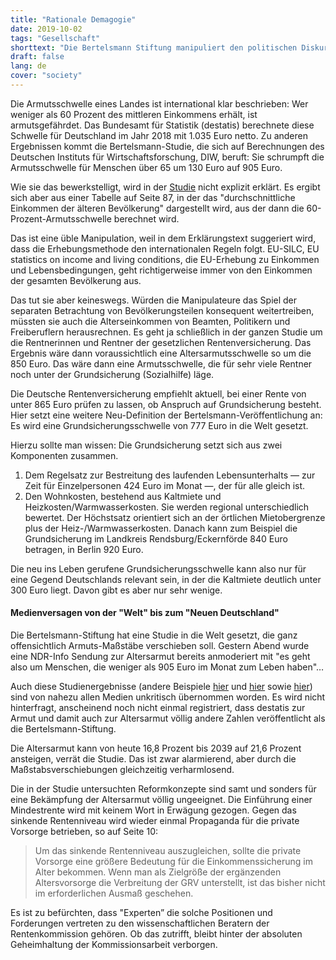 ```yaml
---
title: "Rationale Demagogie"
date: 2019-10-02
tags: "Gesellschaft"
shorttext: "Die Bertelsmann Stiftung manipuliert den politischen Diskurs durch eine Neudefinition der Altersarmut."
draft: false
lang: de
cover: "society"
---
```


Die Armutsschwelle eines Landes ist international klar beschrieben: Wer weniger als 60 Prozent des mittleren Einkommens erhält, ist armutsgefährdet. Das Bundesamt für Statistik (destatis) berechnete diese Schwelle für Deutschland im Jahr 2018 mit 1.035 Euro netto. Zu anderen Ergebnissen kommt die Bertelsmann-Studie, die sich auf Berechnungen des Deutschen Instituts für Wirtschaftsforschung, DIW, beruft: Sie schrumpft die Armutsschwelle für Menschen über 65 um 130 Euro auf 905 Euro.

Wie sie das bewerkstelligt, wird in der [Studie](http://www.seniorenaufstand.de/wp-content/uploads/2019/09/bst_diw_studie_2019_altersarmut.pdf "Anstieg der Altersarmut in Deutschland: Wie wirken verschiedene Rentenreformen?") nicht explizit erklärt. Es ergibt sich aber aus einer Tabelle auf Seite 87, in der das "durchschnittliche Einkommen der älteren Bevölkerung" dargestellt wird, aus der dann die 60-Prozent-Armutsschwelle berechnet wird.

Das ist eine üble Manipulation, weil in dem Erklärungstext suggeriert wird, dass die Erhebungsmethode den internationalen Regeln folgt. EU-SILC, EU statistics on income and living conditions, die EU-Erhebung zu Einkommen und Lebensbedingungen, geht richtigerweise immer von den Einkommen der gesamten Bevölkerung aus.

Das tut sie aber keineswegs. Würden die Manipulateure das Spiel der separaten Betrachtung von Bevölkerungsteilen konsequent weitertreiben, müssten sie auch die Alterseinkommen von Beamten, Politikern und Freiberuflern herausrechnen. Es geht ja schließlich in der ganzen Studie um die Rentnerinnen und Rentner der gesetzlichen Rentenversicherung. Das Ergebnis wäre dann voraussichtlich eine Altersarmutsschwelle so um die 850 Euro. Das wäre dann eine Armutsschwelle, die für sehr viele Rentner noch unter der Grundsicherung (Sozialhilfe) läge.

Die Deutsche Rentenversicherung empfiehlt aktuell, bei einer Rente von unter 865 Euro prüfen zu lassen, ob Anspruch auf Grundsicherung besteht. Hier setzt eine weitere Neu-Definition der Bertelsmann-Veröffentlichung an: Es wird eine Grundsicherungsschwelle von 777 Euro in die Welt gesetzt.

Hierzu sollte man wissen: Die Grundsicherung setzt sich aus zwei Komponenten zusammen.

  1. Dem Regelsatz zur Bestreitung des laufenden Lebensunterhalts — zur Zeit für Einzelpersonen 424 Euro im Monat —, der für alle gleich ist.
  2. Den Wohnkosten, bestehend aus Kaltmiete und Heizkosten/Warmwasserkosten. Sie werden regional unterschiedlich bewertet. Der Höchstsatz orientiert sich an der örtlichen Mietobergrenze plus der Heiz-/Warmwasserkosten. Danach kann zum Beispiel die Grundsicherung im Landkreis Rendsburg/Eckernförde 840 Euro betragen, in Berlin 920 Euro.
  
Die neu ins Leben gerufene Grundsicherungsschwelle kann also nur für eine Gegend Deutschlands relevant sein, in der die Kaltmiete deutlich unter 300 Euro liegt. Davon gibt es aber nur sehr wenige.

#### Medienversagen von der "Welt" bis zum "Neuen Deutschland"

Die Bertelsmann-Stiftung hat eine Studie in die Welt gesetzt, die ganz offensichtlich Armuts-Maßstäbe verschieben soll. Gestern Abend wurde eine NDR-Info Sendung zur Altersarmut bereits anmoderiert mit "es geht also um Menschen, die weniger als 905 Euro im Monat zum Leben haben"…

Auch diese Studienergebnisse (andere Beispiele [hier](http://www.seniorenaufstand.de/prognos-und-zeitungen-die-wahrheit-ueber-die-rente/ "PROGNOS und Zeitungen: Die Wahrheit über die Rente") und [hier](http://www.seniorenaufstand.de/prof-raffke_hueschen-stets-zu-diensten/ "Prof. Raffke_hüschen – stets zu Diensten") sowie [hier](http://www.seniorenaufstand.de/wahrsagende-rentenforscher-und-sparfanatiker-50-vom-netto-fuer-renten-lohnt-sich/ "Wahrsagende Rentenforscher und Sparfanatiker – 50% vom netto für Renten lohnt sich")) sind von nahezu allen Medien unkritisch übernommen worden. Es wird nicht hinterfragt, anscheinend noch nicht einmal registriert, dass destatis zur Armut und damit auch zur Altersarmut völlig andere Zahlen veröffentlicht als die Bertelsmann-Stiftung.

Die Altersarmut kann von heute 16,8 Prozent bis 2039 auf 21,6 Prozent ansteigen, verrät die Studie. Das ist zwar alarmierend, aber durch die Maßstabsverschiebungen gleichzeitig verharmlosend.

Die in der Studie untersuchten Reformkonzepte sind samt und sonders für eine Bekämpfung der Altersarmut völlig ungeeignet. Die Einführung einer Mindestrente wird mit keinem Wort in Erwägung gezogen. Gegen das sinkende Rentenniveau wird wieder einmal Propaganda für die private Vorsorge betrieben, so auf Seite 10:

> Um das sinkende Rentenniveau auszugleichen, sollte die private Vorsorge eine größere Bedeutung für die Einkommenssicherung im Alter bekommen. Wenn man als Zielgröße der ergänzenden Altersvorsorge die Verbreitung der GRV unterstellt, ist das bisher nicht im erforderlichen Ausmaß geschehen.

Es ist zu befürchten, dass "Experten” die solche Positionen und Forderungen vertreten zu den wissenschaftlichen Beratern der Rentenkommission gehören. Ob das zutrifft, bleibt hinter der absoluten Geheimhaltung der Kommissionsarbeit verborgen.
